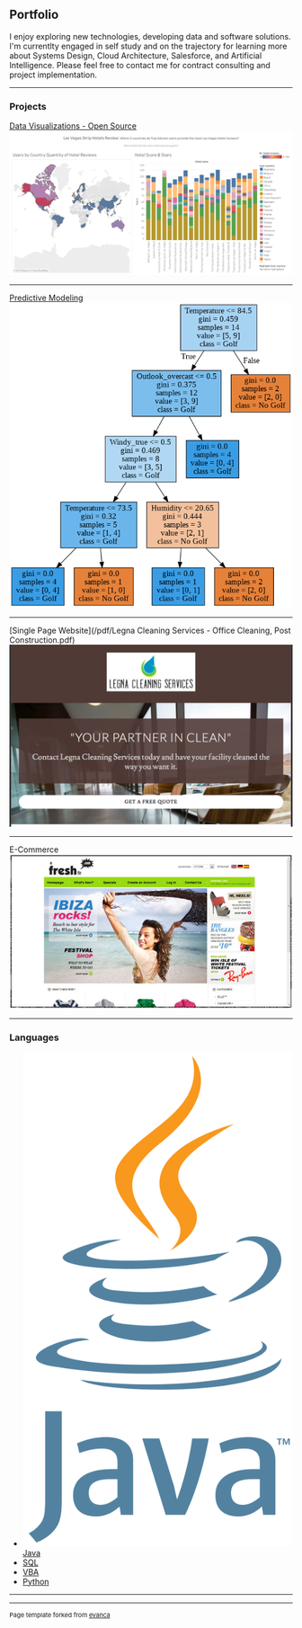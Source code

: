 ## Portfolio
I enjoy exploring new technologies, developing data and software solutions.
I'm currentlty engaged in self study and on the trajectory for learning more about Systems Design, Cloud Architecture, Salesforce, and Artificial Intelligence.
Please feel free to contact me for contract consulting and project implementation.

---

### Projects

[Data Visualizations - Open Source](https://public.tableau.com/profile/jaimesparks#!/vizhome/LasVegsTripAdvsorReviews/Dashboard1)
<img src="images/LasVegas Strip Hotel Review.png?raw=true"/>

---

[Predictive Modeling](https://github.com/JaimeSparks/Python/blob/master/Jaime_Golf_Predictions_KP_Updates.ipynb)
<img src="images/Python_Predictive_Modeling.png?raw=true"/>

---
[Single Page Website](/pdf/Legna Cleaning Services - Office Cleaning, Post Construction.pdf)
<img src="images/Legna Cleaning Services snip.png?raw=true"/>

---
E-Commerce
<img src="images/AFreshFit_eComm.jpg?raw=true"/>

---

### Languages

- <img src="images/Java_logo.png?raw=true"/> [Java](https://github.com/JaimeSparks/Java)
- [SQL](https://github.com/JaimeSparks/SQL)
- [VBA](https://github.com/JaimeSparks/VBA)
- [Python](https://github.com/JaimeSparks/Python)

---




---
<p style="font-size:11px">Page template forked from <a href="https://github.com/evanca/quick-portfolio">evanca</a></p>
<!-- Remove above link if you don't want to attibute -->
